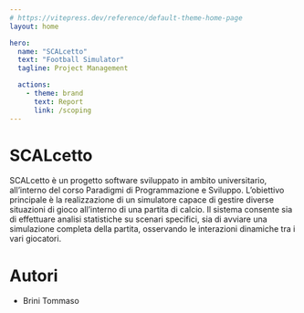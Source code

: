 ```yaml
---
# https://vitepress.dev/reference/default-theme-home-page
layout: home

hero:
  name: "SCALcetto"
  text: "Football Simulator"
  tagline: Project Management

  actions:
    - theme: brand
      text: Report
      link: /scoping
---
```

# SCALcetto 
SCALcetto è un progetto software sviluppato in ambito universitario, all’interno del corso Paradigmi di Programmazione e Sviluppo. L’obiettivo principale è la realizzazione di un simulatore capace di gestire diverse situazioni di gioco all’interno di una partita di calcio. Il sistema consente sia di effettuare analisi statistiche su scenari specifici, sia di avviare una simulazione completa della partita, osservando le interazioni dinamiche tra i vari giocatori.

# Autori
- Brini Tommaso

